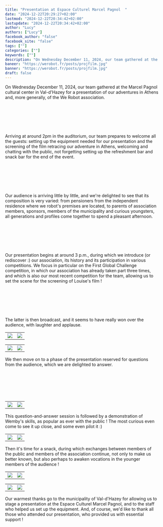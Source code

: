 ```yaml
---
title: "Presentation at Espace Culturel Marcel Pagnol  "
date: "2024-12-22T20:29:27+02:00"
lastmod: "2024-12-22T20:34:42+02:00"
lastupdate: "2024-12-22T20:34:42+02:00"
author: "Lucy"
authors: ["Lucy"]
facebook_author: "false"
facebook_site: "false"
tags: [""]
categories: [""]
keywords: [""]
description: "On Wednesday December 11, 2024, our team gathered at the Marcel Pagnol cultural center in Val-d'Hazey for a presentation of our adventures in Athens and, more generally, of the We Robot association. "
baneer: "https://werobot.fr/posts/projfilm.jpg"
banner: "https://werobot.fr/posts/projfilm.jpg"
draft: false
---
```

On Wednesday December 11, 2024, our team gathered at the Marcel Pagnol cultural center in Val-d'Hazey for a presentation of our adventures in Athens and, more generally, of the We Robot association. 

<br><br>
<center>
<div style="width: 100%; max-width: 700px;">
<img src="https://werobot.fr/posts/Laventure_FGC_Quand_les_jeunes_changent_le_monde.png" alt="">
</div>
</center>
<br><br>

Arriving at around 2pm in the auditorium, our team prepares to welcome all the guests: setting up the equipment needed for our presentation and the screening of the film retracing our adventure in Athens, welcoming and chatting with the public, not forgetting setting up the refreshment bar and snack bar for the end of the event.

  
<br><br>
<center>
<div style="width: 100%; max-width: 700px;">
<img src="https://werobot.fr/posts/arrivée_public.jpg" alt="">
</div>
</center>
<br><br>
  

Our audience is arriving little by little, and we're delighted to see that its composition is very varied: from pensioners from the independent residence where we robot's premises are located, to parents of association members, sponsors, members of the municipality and curious youngsters, all generations and profiles come together to spend a pleasant afternoon.

  
<br><br>
<center>
<div style="width: 100%; max-width: 700px;">
<img src="https://werobot.fr/posts/ligne_présentation.jpg" alt="">
</div>
</center>
<br><br>
  
Our presentation begins at around 3 p.m., during which we introduce (or rediscover :) our association, its history and its participation in various competitions. We focus in particular on the First Global Challenge competition, in which our association has already taken part three times, and which is also our most recent competition for the team, allowing us to set the scene for the screening of Louise's film !

<br><br>
<center>
<div style="width: 100%; max-width: 700px;">
<img src="https://werobot.fr/posts/louise film.jpg" alt="">
</div>
</center>
<br><br>
  

The latter is then broadcast, and it seems to have really won over the audience, with laughter and applause.
  

<center>
<table>
<tr>
<td><img src="https://werobot.fr/posts/projfilm.jpg"></td>
<td><img src="https://werobot.fr/posts/projfilm2.jpg"></td>
</tr>
</table>
</center>
<center>
<table>
<tr>
<td><img src="https://werobot.fr/posts/projfilm3.jpg"></td>
<td><img src="https://werobot.fr/posts/projfilm4.jpg"></td>
</tr>
</table>
</center>


We then move on to a phase of the presentation reserved for questions from the audience, which we are delighted to answer. 

<br><br>
<center>
<div style="width: 100%; max-width: 700px;">
<img src="https://werobot.fr/posts/Q&A_Elina.jpg" alt="">
</div>
</center>
<br><br>


<center>
<table>
<tr>
<td><img src="https://werobot.fr/posts/demo.jpg"></td>
<td><img src="https://werobot.fr/posts/demo2.jpg"></td>
</tr>
</table>
</center>

This question-and-answer session is followed by a demonstration of Wemby's skills, as popular as ever with the public ! The most curious even come to see it up close, and some even pilot it :)

<center>
<table>
<tr>
<td><img src="https://werobot.fr/posts/applaudissements_demo.jpg"></td>
<td><img src="https://werobot.fr/posts/après_échanges_pilote.jpg"></td>
</tr>
</table>
</center>



Then it's time for a snack, during which exchanges between members of the public and members of the association continue, not only to make us better known, but also perhaps to awaken vocations in the younger members of the audience !

  <center>
<table>
<tr>
<td><img src="https://werobot.fr/posts/buvette.jpg"></td>
<td><img src="https://werobot.fr/posts/buvette2.jpg"></td>
</tr>
</table>
</center>
  <center>
<table>
<tr>
<td><img src="https://werobot.fr/posts/échanges_buvette.jpg"></td>
<td><img src="https://werobot.fr/posts/échanges_buvette2.jpg"></td>
</tr>
</table>
</center>


Our warmest thanks go to the municipality of Val-d'Hazey for allowing us to stage a presentation at the Espace Culturel Marcel Pagnol, and to the staff who helped us set up the equipment. And, of course, we'd like to thank all those who attended our presentation, who provided us with essential support !
